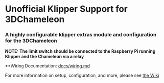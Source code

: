 # Unofficial Klipper Support for 3DChameleon
### A highly configurable klipper extras module and configuration for the 3DChameleon
**NOTE: The limit switch should be connected to the Raspberry Pi running Klipper and the Chameleon via a relay**

**Wiring Documentation: [docs/wiring.md](https://github.com/3DCoded/3dchameleon-klipper/blob/main/docs/wiring.md)

For more information on setup, configuration, and more, please see [the Wiki](https://github.com/3DCoded/3dchameleon-klipper/wiki)
